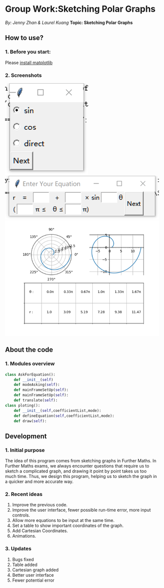 # Group Work:Sketching Polar Graphs
*By:  Jenny Zhan & Laurel Kuang*
**Topic: Sketching Polar Graphs**

## How to use?
### 1. Before you start:
Please [install matplotlib](https://matplotlib.org/users/installing.html)
### 2. Screenshots

![1](https://raw.githubusercontent.com/Zanzan666/2017A2CS/master/a2project2/images%20for%20readme/1.png)
![3](https://raw.githubusercontent.com/Zanzan666/2017A2CS/master/a2project2/images%20for%20readme/3.png)
![2](https://raw.githubusercontent.com/Zanzan666/2017A2CS/master/a2project2/images%20for%20readme/2.png)

## About the code
### 1. Modules overview
```python
class AskForEquation():
	def __init__(self)
	def modeAsking(self):
	def mainFrameSetUp(self):
	def mainFrameSetUp(self):
	def translate(self):
class ploting():
	def __init__(self,coefficientList,mode):
	def defineEquation(self,coefficientList,mode):
	def draw(self):
```

## Development
### 1. Initial purpose
The idea of this program comes from sketching graphs in Further Maths. In Further Maths exams, we always encounter questions that require us to sketch a complicated graph, and drawing it point by point takes us too much time. Thus, we design this program, helping us to sketch the graph in a quicker and more accurate way. 
### 2. Recent ideas
1. Improve the previous code.
2. Improve the user interface, fewer possible run-time error, more input controls.
3. Allow more equations to be input at the same time.
4. Set a table to show important coordinates of the graph.
5. Add Cartesian Coordinates.
6. Animations.
### 3. Updates
1. Bugs fixed
2. Table added
3. Cartesian graph added
4. Better user interface
5. Fewer potential error


